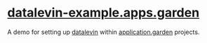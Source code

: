 # [datalevin-example.apps.garden](https://datalevin-example.apps.garden)

A demo for setting up [datalevin](https://github.com/juji-io/datalevin?tab=readme-ov-file#datalevin) within [application.garden](https://application.garden) projects.

